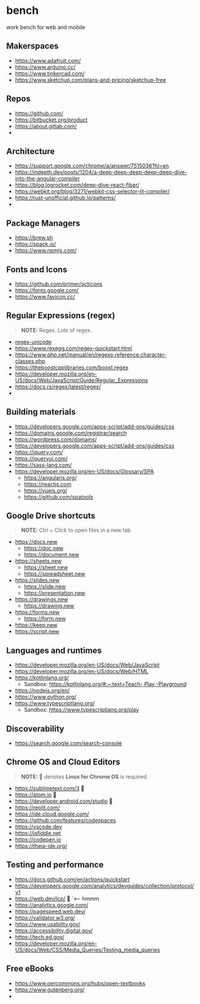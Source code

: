 # bench
work bench for web and mobile

## Makerspaces
  + https://www.adafruit.com/
  + https://www.arduino.cc/
  + https://www.tinkercad.com/
  + https://www.sketchup.com/plans-and-pricing/sketchup-free


## Repos

  + https://github.com/
  + https://bitbucket.org/product
  + https://about.gitlab.com/
  + 

## Architecture
  + https://support.google.com/chrome/a/answer/7515036?hl=en
  + https://indepth.dev/posts/1204/a-deep-deep-deep-deep-deep-dive-into-the-angular-compiler
  + https://blog.logrocket.com/deep-dive-react-fiber/
  + https://webkit.org/blog/3271/webkit-css-selector-jit-compiler/
  + https://rust-unofficial.github.io/patterns/
  + 

## Package Managers

  + https://brew.sh
  + https://spack.io/
  + https://www.npmjs.com/

## Fonts and Icons
  + https://github.com/primer/octicons
  + https://fonts.google.com/
  + https://www.favicon.cc/

## Regular Expressions (regex)

> **NOTE:** Regex. Lots of regex.

  + [regex-unicode][web_regex_unicode]
  + https://www.rexegg.com/regex-quickstart.html
  + https://www.php.net/manual/en/regexp.reference.character-classes.php
  + https://theboostcpplibraries.com/boost.regex
  + https://developer.mozilla.org/en-US/docs/Web/JavaScript/Guide/Regular_Expressions
  + https://docs.rs/regex/latest/regex/
  + 

## Building materials

  + https://developers.google.com/apps-script/add-ons/guides/css
  + https://domains.google.com/registrar/search
  + https://wordpress.com/domains/
  + https://developers.google.com/apps-script/add-ons/guides/css
  + https://jquery.com/
  + https://jqueryui.com/
  + https://sass-lang.com/
  + https://developer.mozilla.org/en-US/docs/Glossary/SPA
    + https://angularjs.org/
    + https://reactjs.com
    + https://vuejs.org/
    + https://github.com/spatools

## Google Drive shortcuts

> **NOTE:** Ctrl + Click to open files in a new tab

  + https://docs.new
    + https://doc.new
    + https://document.new
  + https://sheets.new
    + https://sheet.new
    + https://spreadsheet.new
  + https://slides.new
    + https://slide.new
    + https://presentation.new
  + https://drawings.new
    + https://drawing.new
  + https://forms.new
    + https://form.new
  + https://keep.new
  + https://script.new

## Languages and runtimes

  + https://developer.mozilla.org/en-US/docs/Web/JavaScript
  + https://developer.mozilla.org/en-US/docs/Web/HTML
  + https://kotlinlang.org/
    + Sandbox: https://kotlinlang.org/#:~:text=Teach-,Play,-Playground
  + https://nodejs.org/en/
  + https://www.python.org/
  + https://www.typescriptlang.org/
    + Sandbox: https://www.typescriptlang.org/play

## Discoverability

  + https://search.google.com/search-console


## Chrome OS and Cloud Editors

> **NOTE:** 🐧 denotes **Linux for Chrome OS** is required.

  + https://sublimetext.com/3 🐧
  + https://atom.io 🐧
  + https://developer.android.com/studio 🐧
  + https://replit.com/
  + https://ide.cloud.google.com/
  + https://github.com/features/codespaces
  + https://vscode.dev
  + https://jsfiddle.net
  + https://codepen.io
  + https://theia-ide.org/

## Testing and performance

  + https://docs.github.com/en/actions/quickstart
  + https://developers.google.com/analytics/devguides/collection/protocol/v1
  + https://web.dev/lcp/ 👀 `<-- hmmm
  + https://analytics.google.com/
  + https://pagespeed.web.dev/
  + https://validator.w3.org/
  + https://www.usability.gov/
  + https://accessibility.digital.gov/
  + https://tech.ed.gov/
  + https://developer.mozilla.org/en-US/docs/Web/CSS/Media_Queries/Testing_media_queries

## Free eBooks
  
  + https://www.oercommons.org/hubs/open-textbooks
  + https://www.gutenberg.org/
  +   



[ts_lang]: https://www.typescriptlang.org/
[ts_docs]: https://www.typescriptlang.org/docs/
[ts_sandbox]: https://www.typescriptlang.org/play

[dart_lang]: https://dart.dev/guides
[dart_docs]: https://dart.dev/guides
[dart_sandbox]: https://dartpad.dev/


[web_regex_unicode]: https://www.regular-expressions.info/unicode.html#:~:text=To%20match%20a%20specific%20Unicode,not%20support%20the%20%5CuFFFF%20syntax.
